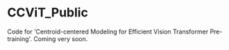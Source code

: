 # CCViT_Public

Code for 'Centroid-centered Modeling for Efficient Vision Transformer Pre-training'.
Coming very soon.
